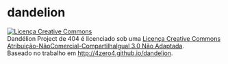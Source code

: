 dandelion
=========


<a rel="license" href="http://creativecommons.org/licenses/by-nc-sa/3.0/deed.pt_BR"><img alt="Licença Creative Commons" style="border-width:0" src="http://i.creativecommons.org/l/by-nc-sa/3.0/88x31.png" /></a><br /><span xmlns:dct="http://purl.org/dc/terms/" property="dct:title">Dandélion Project</span> de <span xmlns:cc="http://creativecommons.org/ns#" property="cc:attributionName">404</span> é licenciado sob uma <a rel="license" href="http://creativecommons.org/licenses/by-nc-sa/3.0/deed.pt_BR">Licença Creative Commons Atribuição-NãoComercial-CompartilhaIgual 3.0 Não Adaptada</a>.<br />Baseado no trabalho em <a xmlns:dct="http://purl.org/dc/terms/" href="http://4zero4.github.io/dandelion" rel="dct:source">http://4zero4.github.io/dandelion</a>.
